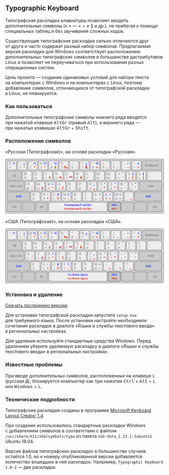 ## Typographic Keyboard

Типографская раскладка клавиатуры позволяет вводить дополнительные символы (« » — × ÷ ≠ § и др.), не прибегая к помощи специальных таблиц и без заучивания сложных кодов.

Существующие типографские раскладки сильно отличаются друг от друга и часто содержат разный набор символов. Предлагаемая версия раскладки для Windows соответствует расположению дополнительных типографских символов в большинстве дистрибутивов Linux и позволяет не переучиваться при использовании разных операционных систем.

Цель проекта — создание одинаковых условий для набора текста на компьютерах с Windows и на компьютерах с Linux, поэтому добавление символов, отличающихся от типографской раскладки в Linux, не планируется.

### Как пользоваться

Дополнительные типографские символы нижнего ряда вводятся при нажатой клавише <kbd>AltGr</kbd> (правый <kbd>Alt</kbd>), а верхнего ряда — при нажатых клавишах <kbd>AltGr</kbd> + <kbd>Shift</kbd>.

### Расположение символов

«Русская (Типографская)», на основе раскладки «Русская».

![](web/KBDRU-TP.png)

«США (Типографская)», на основе раскладки «США».

![](web/KBDUS-TP.png)

### Установка и удаление

[Скачать последнюю версию](https://github.com/kamikaze-kun/typographic-keyboard/releases/latest/)

Для установки типографской раскладки запустите `setup.exe` для требуемого языка. После установки настройте необходимое сочетание раскладок в диалоге «Языки и службы текстового ввода» в региональных настройках.

Для удаления используйте стандартные средства Windows. Перед удалением уберите удаляемую раскладку в диалоге «Языки и службы текстового ввода» в региональных настройках.

### Известные проблемы

При вводе дополнительных символов, расположенных на клавише <kbd>L</kbd> (русская <kbd>Д</kbd>), блокируется компьютер как при нажатии <kbd>Ctrl</kbd> + <kbd>Alt</kbd> + <kbd>L</kbd> или <kbd>Windows</kbd> + <kbd>L</kbd>.

### Технические подробности

Типографские раскладки созданы в программе [Microsoft Keyboard Layout Creator 1.4](https://www.microsoft.com/en-us/download/details.aspx?id=22339).

При создании использовались стандартные раскладки Windows с добавлением символов в соответствии с файлом `/usr/share/X11/xkb/symbols/typo` из пакета `xkb-data_2.23.1-1ubuntu1` Ubuntu 18.04.

Версия файлов типографских раскладок в большинстве случаев остаётся 1.0, но к номеру опубликованной версии добавляется количество вошедших в неё раскладок. Например, `Typographic Keyboard 1.0-2` — две раскладки.
